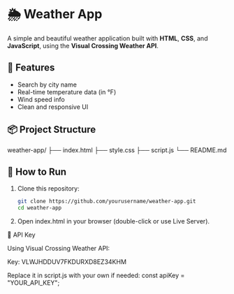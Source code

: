 # 🌦️ Weather App

A simple and beautiful weather application built with **HTML**, **CSS**, and **JavaScript**, using the **Visual Crossing Weather API**.

## 🚀 Features
- Search by city name
- Real-time temperature data (in °F)
- Wind speed info
- Clean and responsive UI

## 📦 Project Structure
weather-app/
├── index.html
├── style.css
├── script.js
└── README.md

## 🔧 How to Run

1. Clone this repository:
   ```bash
   git clone https://github.com/yourusername/weather-app.git
   cd weather-app
2.	Open index.html in your browser (double-click or use Live Server).


🔑 API Key

Using Visual Crossing Weather API:

Key: VLWJHDDUV7FKDURXD8EZ34KHM

Replace it in script.js with your own if needed:
const apiKey = "YOUR_API_KEY";